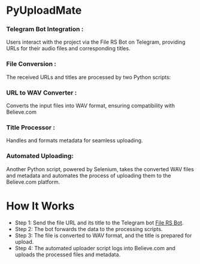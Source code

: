 # PyUploadMate
### Telegram Bot Integration :
Users interact with the project via the File RS Bot on Telegram, providing URLs for their audio files and corresponding titles.

### File Conversion :
The received URLs and titles are processed by two Python scripts:

### URL to WAV Converter :
Converts the input files into WAV format, ensuring compatibility with Believe.com 
### Title Processor : 
Handles and formats metadata for seamless uploading.
### Automated Uploading:
Another Python script, powered by Selenium, takes the converted WAV files and metadata and automates the process of uploading them to the Believe.com platform.

# How It Works
- Step 1: Send the file URL and its title to the Telegram bot [File RS Bot](https://t.me/file_RS_bot).
- Step 2: The bot forwards the data to the processing scripts.
- Step 3: The file is converted to WAV format, and the title is prepared for upload.
- Step 4: The automated uploader script logs into Believe.com and uploads the processed files and metadata.
